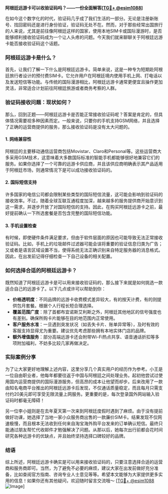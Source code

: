 **阿根廷远游卡可以收验证码吗？——一份全面解答[[TG💪+ @esim1088](https://t.me/s/esim1088)]**

在如今这个数字化的时代，验证码几乎成了我们生活的一部分。无论是注册新账号、找回密码还是进行身份验证，验证码无处不在。然而，对于那些经常出国旅行的人来说，尤其是前往像阿根廷这样的国家，使用本地SIM卡或国际漫游时，是否能够顺利接收验证码成为一个让人头疼的问题。今天我们就来聊聊关于阿根廷远游卡能否接收验证码这个话题。

### 阿根廷远游卡是什么？

首先，让我们了解一下什么是阿根廷远游卡。简单来说，这是一种专为短期赴阿根廷旅行者设计的预付费SIM卡。它允许用户在阿根廷境内使用手机上网、打电话以及发送短信等功能。与传统的国际漫游相比，阿根廷远游卡通常更便宜且操作更加灵活，非常适合计划前往阿根廷旅游或者商务考察的人群。

### 验证码接收问题：现状如何？

那么，回到正题——阿根廷远游卡是否能正常接收验证码呢？答案是肯定的，但具体情况需要视多种因素而定。一般来说，只要你的手机支持GSM网络，并且选择了正确的运营商提供的服务，那么接收验证码是没有太大问题的。

#### 1. 网络兼容性
阿根廷的主要移动通信运营商包括Movistar、Claro和Personal等。这些运营商大多采用GSM技术，这意味着大多数国际标准的智能手机都能够很好地兼容它们的服务。如果你选择了一个可靠的远游卡供应商，并且该供应商明确表示其产品适用于阿根廷市场，则通常情况下是可以成功接收验证码的。

#### 2. 国际短信支持
许多国家的电信公司都会限制某些类型的国际短信流量，这可能会影响到验证码的接收效率。不过，随着全球互联互通程度加深，越来越多的服务提供商开始意识到这一需求，并逐步开放了对国际短信的支持。因此，在购买阿根廷远游卡之前，最好提前确认一下所选套餐是否包含完整的国际短信功能。

#### 3. 手机设置检查
有时候，即使硬件条件满足要求，但由于软件层面的原因也可能导致无法正常接收验证码。比如，手机上的垃圾邮件过滤器可能会误将重要的验证信息归类为广告；又或者是语言区域设置不当，使得系统无法正确识别来自特定服务器的消息格式。因此，在出发前记得仔细检查一下自己设备的相关配置。

### 如何选择合适的阿根廷远游卡？

既然知道了阿根廷远游卡是可以用来接收验证码的，那么接下来就是如何挑选一款适合自己的远游卡了。以下几点或许可以帮助到你：

- **价格透明度**：不同品牌的远游卡收费模式差异较大，有的按天计费，有的则提供包月套餐。根据个人行程长短合理选择。
- **覆盖范围广度**：除了首都布宜诺斯艾利斯之外，阿根廷其他地区的信号强度也有差别。确保所购卡片能够在目的地范围内正常使用。
- **客户服务水准**：一旦遇到突发状况（如丢失卡片、账单异常等），及时有效的客服支持显得尤为重要。建议优先考虑那些拥有本地实体门店的品牌。
- **额外增值服务**：部分高端远游卡还会附带Wi-Fi热点共享、语音通话折扣等多项附加福利，不妨多比较几家再做决定。

### 实际案例分享

为了让大家更好地理解上述内容，这里分享几个真实用户的经历作为参考。小王是一位自由职业者，他每年都要往返于中国与阿根廷之间处理业务。起初他尝试过使用国内运营商提供的国际漫游服务，但高昂的成本让他望而却步。后来改用了一款由知名电商平台推出的阿根廷远游卡后发现，不仅通话质量稳定，而且每月只需支付约20美元即可享受无限流量上网服务。更重要的是，每次登录国外网站输入验证码时都毫无障碍！

另一位李小姐则是在去年夏天第一次来到阿根廷度假时遇到了麻烦。由于没有提前做好功课，她选择了当地一家小众服务商出售的一款廉价SIM卡。结果发现不仅网速极慢，而且根本无法收到任何来自淘宝海外购平台发来的订单确认短信。最终只能通过朋友帮忙代收邮件才勉强解决了问题。从那以后，她每次出行前都会花时间研究各种远游卡的优缺点，并且始终坚持选择口碑较好的品牌。

### 结语

综上所述，阿根廷远游卡确实是可以用来接收验证码的，只要注意选择合适的运营商和服务商即可。当然，为了避免不必要的麻烦，建议大家在出发前做好充分准备，比如查阅官方指南、咨询专业人士意见等等。希望本文能够为大家提供更多实用的信息！如果你还有其他疑问，欢迎随时留言交流哦～ [[TG💪+ @esim1088](https://t.me/s/esim1088) ![Image](https://i.postimg.cc/4NQfJmqS/Snipaste-2025-05-13-00-14-12.png)]
